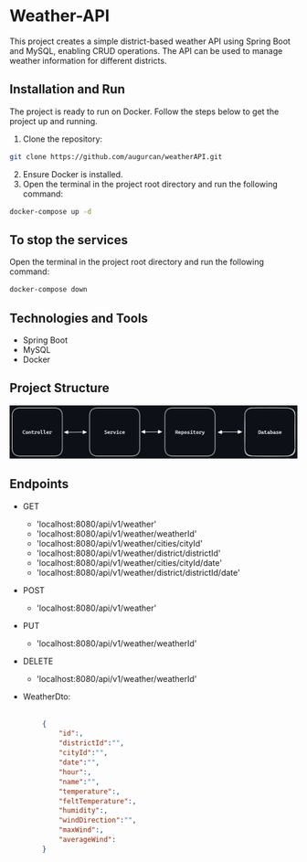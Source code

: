 # Weather-API

This project creates a simple district-based weather API using Spring Boot and MySQL, enabling CRUD operations. The API can be used to manage weather information for different districts.

## Installation and Run

The project is ready to run on Docker. Follow the steps below to get the project up and running.
1. Clone the repository:
```bash
git clone https://github.com/augurcan/weatherAPI.git
```
2. Ensure Docker is installed.
3. Open the terminal in the project root directory and run the following command:

```bash
docker-compose up -d
```

## To stop the services
Open the terminal in the project root directory and run the following command:
```bash
docker-compose down
```

## Technologies and Tools

- Spring Boot
- MySQL
- Docker

## Project Structure

![structure](images/weather.png)

## Endpoints
- GET
	* 'localhost:8080/api/v1/weather'
	* 'localhost:8080/api/v1/weather/weatherId'
	* 'localhost:8080/api/v1/weather/cities/cityId'
	* 'localhost:8080/api/v1/weather/district/districtId'
	* 'localhost:8080/api/v1/weather/cities/cityId/date'
	* 'localhost:8080/api/v1/weather/district/districtId/date'
- POST
	* 'localhost:8080/api/v1/weather'
			
- PUT
	* 'localhost:8080/api/v1/weather/weatherId'
- DELETE
	* 'localhost:8080/api/v1/weather/weatherId'
- WeatherDto:
```json

		{
			"id":,
			"districtId":"",
			"cityId":"",
			"date":"",
			"hour":,
			"name":"",
			"temperature":,
			"feltTemperature":,
			"humidity":,
			"windDirection":"",
			"maxWind":,
			"averageWind":
		}
```
